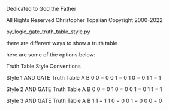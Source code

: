  Dedicated to God the Father
 
 All Rights Reserved Christopher Topalian Copyright 2000-2022
 
 py_logic_gate_truth_table_style.py
 
 there are different ways to show a truth table
 
 here are some of the options below:

 Truth Table Style Conventions

 Style 1
 AND GATE Truth Table
 A  B
 0  0  =  0
 0  1  =  0
 1  0  =  0
 1  1  =  1

 Style 2
 AND GATE Truth Table
 A  B
 0  0  =  0
 1  0  =  0
 0  1  =  0
 1  1  =  1

Style 3
 AND GATE Truth Table
 A  B
 1  1  =  1
 1  0  =  0
 0  1  =  0
 0  0  =  0
